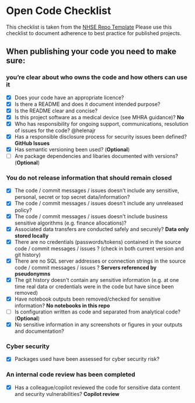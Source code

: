 # Open Code Checklist
This checklist is taken from the [NHSE Repo Template](https://github.com/nhsengland/nhse-repository-template/blob/main/OPEN_CODE_CHECKLIST.md)
Please use this checklist to document adherence to best practice for published projects.

## When publishing your code you need to make sure:
  
### you’re clear about who owns the code and how others can use it

- [x] Does your code have an appropriate licence?
- [x] Is there a README and does it document intended purpose?
- [x] Is the README clear and concise?
- [x] Is this project software as a medical device (see MHRA guidance)? **No**
- [x] Who has responsibility for ongoing support, communications, resolution of issues for the code? @helenajr
- [x] Has a responsible disclosure process for security issues been defined? **GitHub Issues**
- [x] Has semantic versioning been used? (**Optional**)
- [ ] Are package dependencies and libaries documented with versions? (**Optional**)

### You do not release information that should remain closed

- [x] The code / commit messages / issues doesn't include any sensitive, personal, secret or top secret data/information?
- [x] The code / commit messages / issues  doesn't include any unreleased policy? 
- [x] The code / commit messages / issues  doesn't include business sensitive algorithms (e.g. finance allocations)? 
- [x] Associated data transfers are conducted safely and securely? **Data only stored locally**
- [x] There are no credentials (passwords/tokens) contained in the source code / commit messages / issues ? (check in both current version and git history)
- [x] There are no SQL server addresses or connection strings in the source code / commit messages / issues ? **Servers referenced by pseudonymns**
- [x] The git history doesn't contain any sensitive information (e.g. at one time real data or credentials were in the code but have since been removed) 
- [x] Have notebook outputs been removed/checked for sensitive information? **No notebooks in this repo** 
- [ ] Is configuration written as code and separated from analytical code? (**Optional**) 
- [x] No sensitive information in any screenshots or figures in your outputs and documentation?

### Cyber security

- [x] Packages used have been assessed for cyber security risk? 

### An internal code review has been completed

- [x] Has a colleague/copilot reviewed the code for sensitive data content and security vulnerabilities? **Copilot review**
